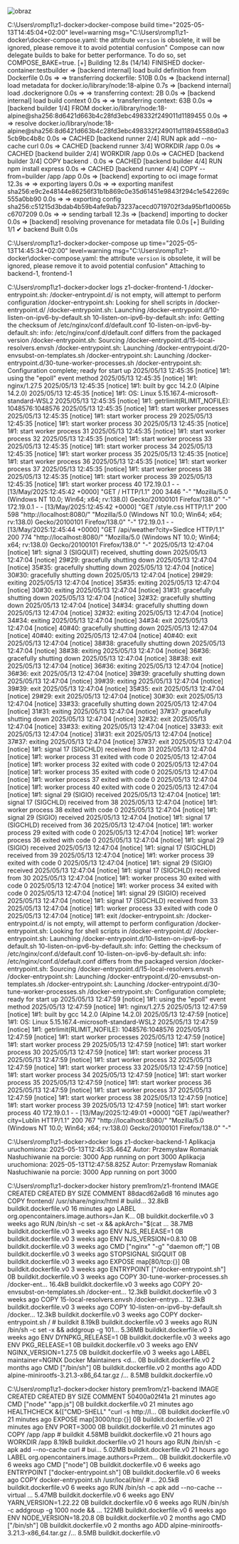 
![obraz](https://github.com/user-attachments/assets/c7b5c942-3a3e-4415-9d15-241b05ccaf36)


C:\Users\romp1\z1-docker>docker-compose build
time="2025-05-13T14:45:04+02:00" level=warning msg="C:\\Users\\romp1\\z1-docker\\docker-compose.yaml: the attribute `version` is obsolete, it will be ignored, please remove it to avoid potential confusion"
Compose can now delegate builds to bake for better performance.
 To do so, set COMPOSE_BAKE=true.
[+] Building 12.8s (14/14) FINISHED                                                        docker-container:testbuilder
 => [backend internal] load build definition from Dockerfile                                                       0.0s
 => => transferring dockerfile: 510B                                                                               0.0s
 => [backend internal] load metadata for docker.io/library/node:18-alpine                                          0.7s
 => [backend internal] load .dockerignore                                                                          0.0s
 => => transferring context: 2B                                                                                    0.0s
 => [backend internal] load build context                                                                          0.0s
 => => transferring context: 63B                                                                                   0.0s
 => [backend builder 1/4] FROM docker.io/library/node:18-alpine@sha256:8d6421d663b4c28fd3ebc498332f249011d1189455  0.0s
 => => resolve docker.io/library/node:18-alpine@sha256:8d6421d663b4c28fd3ebc498332f249011d118945588d0a35cb9bc4b8c  0.0s
 => CACHED [backend runner 2/4] RUN apk add --no-cache curl                                                        0.0s
 => CACHED [backend runner 3/4] WORKDIR /app                                                                       0.0s
 => CACHED [backend builder 2/4] WORKDIR /app                                                                      0.0s
 => CACHED [backend builder 3/4] COPY backend .                                                                    0.0s
 => CACHED [backend builder 4/4] RUN npm install express                                                           0.0s
 => CACHED [backend runner 4/4] COPY --from=builder /app /app                                                      0.0s
 => [backend] exporting to oci image format                                                                       12.3s
 => => exporting layers                                                                                            0.0s
 => => exporting manifest sha256:e9c2e48144e86256f31b1b869c0e35d61451e9843f294c1e542269c555a0bb90                  0.0s
 => => exporting config sha256:c51215d3bdab4b59b4afe9ab73237acecd0719702f3da95bf1d0065bc6707209                    0.0s
 => => sending tarball                                                                                            12.3s
 => [backend] importing to docker                                                                                  0.0s
 => [backend] resolving provenance for metadata file                                                               0.0s
[+] Building 1/1
 ✔ backend  Built                                                                                                  0.0s

C:\Users\romp1\z1-docker>docker-compose up
time="2025-05-13T14:45:34+02:00" level=warning msg="C:\\Users\\romp1\\z1-docker\\docker-compose.yaml: the attribute `version` is obsolete, it will be ignored, please remove it to avoid potential confusion"
Attaching to backend-1, frontend-1


C:\Users\romp1\z1-docker>docker logs z1-docker-frontend-1
/docker-entrypoint.sh: /docker-entrypoint.d/ is not empty, will attempt to perform configuration
/docker-entrypoint.sh: Looking for shell scripts in /docker-entrypoint.d/
/docker-entrypoint.sh: Launching /docker-entrypoint.d/10-listen-on-ipv6-by-default.sh
10-listen-on-ipv6-by-default.sh: info: Getting the checksum of /etc/nginx/conf.d/default.conf
10-listen-on-ipv6-by-default.sh: info: /etc/nginx/conf.d/default.conf differs from the packaged version
/docker-entrypoint.sh: Sourcing /docker-entrypoint.d/15-local-resolvers.envsh
/docker-entrypoint.sh: Launching /docker-entrypoint.d/20-envsubst-on-templates.sh
/docker-entrypoint.sh: Launching /docker-entrypoint.d/30-tune-worker-processes.sh
/docker-entrypoint.sh: Configuration complete; ready for start up
2025/05/13 12:45:35 [notice] 1#1: using the "epoll" event method
2025/05/13 12:45:35 [notice] 1#1: nginx/1.27.5
2025/05/13 12:45:35 [notice] 1#1: built by gcc 14.2.0 (Alpine 14.2.0)
2025/05/13 12:45:35 [notice] 1#1: OS: Linux 5.15.167.4-microsoft-standard-WSL2
2025/05/13 12:45:35 [notice] 1#1: getrlimit(RLIMIT_NOFILE): 1048576:1048576
2025/05/13 12:45:35 [notice] 1#1: start worker processes
2025/05/13 12:45:35 [notice] 1#1: start worker process 29
2025/05/13 12:45:35 [notice] 1#1: start worker process 30
2025/05/13 12:45:35 [notice] 1#1: start worker process 31
2025/05/13 12:45:35 [notice] 1#1: start worker process 32
2025/05/13 12:45:35 [notice] 1#1: start worker process 33
2025/05/13 12:45:35 [notice] 1#1: start worker process 34
2025/05/13 12:45:35 [notice] 1#1: start worker process 35
2025/05/13 12:45:35 [notice] 1#1: start worker process 36
2025/05/13 12:45:35 [notice] 1#1: start worker process 37
2025/05/13 12:45:35 [notice] 1#1: start worker process 38
2025/05/13 12:45:35 [notice] 1#1: start worker process 39
2025/05/13 12:45:35 [notice] 1#1: start worker process 40
172.19.0.1 - - [13/May/2025:12:45:42 +0000] "GET / HTTP/1.1" 200 3446 "-" "Mozilla/5.0 (Windows NT 10.0; Win64; x64; rv:138.0) Gecko/20100101 Firefox/138.0" "-"
172.19.0.1 - - [13/May/2025:12:45:42 +0000] "GET /style.css HTTP/1.1" 200 598 "http://localhost:8080/" "Mozilla/5.0 (Windows NT 10.0; Win64; x64; rv:138.0) Gecko/20100101 Firefox/138.0" "-"
172.19.0.1 - - [13/May/2025:12:45:44 +0000] "GET /api/weather?city=Siedlce HTTP/1.1" 200 774 "http://localhost:8080/" "Mozilla/5.0 (Windows NT 10.0; Win64; x64; rv:138.0) Gecko/20100101 Firefox/138.0" "-"
2025/05/13 12:47:04 [notice] 1#1: signal 3 (SIGQUIT) received, shutting down
2025/05/13 12:47:04 [notice] 29#29: gracefully shutting down
2025/05/13 12:47:04 [notice] 35#35: gracefully shutting down
2025/05/13 12:47:04 [notice] 30#30: gracefully shutting down
2025/05/13 12:47:04 [notice] 29#29: exiting
2025/05/13 12:47:04 [notice] 35#35: exiting
2025/05/13 12:47:04 [notice] 30#30: exiting
2025/05/13 12:47:04 [notice] 31#31: gracefully shutting down
2025/05/13 12:47:04 [notice] 32#32: gracefully shutting down
2025/05/13 12:47:04 [notice] 34#34: gracefully shutting down
2025/05/13 12:47:04 [notice] 32#32: exiting
2025/05/13 12:47:04 [notice] 34#34: exiting
2025/05/13 12:47:04 [notice] 34#34: exit
2025/05/13 12:47:04 [notice] 40#40: gracefully shutting down
2025/05/13 12:47:04 [notice] 40#40: exiting
2025/05/13 12:47:04 [notice] 40#40: exit
2025/05/13 12:47:04 [notice] 38#38: gracefully shutting down
2025/05/13 12:47:04 [notice] 38#38: exiting
2025/05/13 12:47:04 [notice] 36#36: gracefully shutting down
2025/05/13 12:47:04 [notice] 38#38: exit
2025/05/13 12:47:04 [notice] 36#36: exiting
2025/05/13 12:47:04 [notice] 36#36: exit
2025/05/13 12:47:04 [notice] 39#39: gracefully shutting down
2025/05/13 12:47:04 [notice] 39#39: exiting
2025/05/13 12:47:04 [notice] 39#39: exit
2025/05/13 12:47:04 [notice] 35#35: exit
2025/05/13 12:47:04 [notice] 29#29: exit
2025/05/13 12:47:04 [notice] 30#30: exit
2025/05/13 12:47:04 [notice] 33#33: gracefully shutting down
2025/05/13 12:47:04 [notice] 31#31: exiting
2025/05/13 12:47:04 [notice] 37#37: gracefully shutting down
2025/05/13 12:47:04 [notice] 32#32: exit
2025/05/13 12:47:04 [notice] 33#33: exiting
2025/05/13 12:47:04 [notice] 33#33: exit
2025/05/13 12:47:04 [notice] 31#31: exit
2025/05/13 12:47:04 [notice] 37#37: exiting
2025/05/13 12:47:04 [notice] 37#37: exit
2025/05/13 12:47:04 [notice] 1#1: signal 17 (SIGCHLD) received from 31
2025/05/13 12:47:04 [notice] 1#1: worker process 31 exited with code 0
2025/05/13 12:47:04 [notice] 1#1: worker process 32 exited with code 0
2025/05/13 12:47:04 [notice] 1#1: worker process 35 exited with code 0
2025/05/13 12:47:04 [notice] 1#1: worker process 37 exited with code 0
2025/05/13 12:47:04 [notice] 1#1: worker process 40 exited with code 0
2025/05/13 12:47:04 [notice] 1#1: signal 29 (SIGIO) received
2025/05/13 12:47:04 [notice] 1#1: signal 17 (SIGCHLD) received from 38
2025/05/13 12:47:04 [notice] 1#1: worker process 38 exited with code 0
2025/05/13 12:47:04 [notice] 1#1: signal 29 (SIGIO) received
2025/05/13 12:47:04 [notice] 1#1: signal 17 (SIGCHLD) received from 36
2025/05/13 12:47:04 [notice] 1#1: worker process 29 exited with code 0
2025/05/13 12:47:04 [notice] 1#1: worker process 36 exited with code 0
2025/05/13 12:47:04 [notice] 1#1: signal 29 (SIGIO) received
2025/05/13 12:47:04 [notice] 1#1: signal 17 (SIGCHLD) received from 39
2025/05/13 12:47:04 [notice] 1#1: worker process 39 exited with code 0
2025/05/13 12:47:04 [notice] 1#1: signal 29 (SIGIO) received
2025/05/13 12:47:04 [notice] 1#1: signal 17 (SIGCHLD) received from 30
2025/05/13 12:47:04 [notice] 1#1: worker process 30 exited with code 0
2025/05/13 12:47:04 [notice] 1#1: worker process 34 exited with code 0
2025/05/13 12:47:04 [notice] 1#1: signal 29 (SIGIO) received
2025/05/13 12:47:04 [notice] 1#1: signal 17 (SIGCHLD) received from 33
2025/05/13 12:47:04 [notice] 1#1: worker process 33 exited with code 0
2025/05/13 12:47:04 [notice] 1#1: exit
/docker-entrypoint.sh: /docker-entrypoint.d/ is not empty, will attempt to perform configuration
/docker-entrypoint.sh: Looking for shell scripts in /docker-entrypoint.d/
/docker-entrypoint.sh: Launching /docker-entrypoint.d/10-listen-on-ipv6-by-default.sh
10-listen-on-ipv6-by-default.sh: info: Getting the checksum of /etc/nginx/conf.d/default.conf
10-listen-on-ipv6-by-default.sh: info: /etc/nginx/conf.d/default.conf differs from the packaged version
/docker-entrypoint.sh: Sourcing /docker-entrypoint.d/15-local-resolvers.envsh
/docker-entrypoint.sh: Launching /docker-entrypoint.d/20-envsubst-on-templates.sh
/docker-entrypoint.sh: Launching /docker-entrypoint.d/30-tune-worker-processes.sh
/docker-entrypoint.sh: Configuration complete; ready for start up
2025/05/13 12:47:59 [notice] 1#1: using the "epoll" event method
2025/05/13 12:47:59 [notice] 1#1: nginx/1.27.5
2025/05/13 12:47:59 [notice] 1#1: built by gcc 14.2.0 (Alpine 14.2.0)
2025/05/13 12:47:59 [notice] 1#1: OS: Linux 5.15.167.4-microsoft-standard-WSL2
2025/05/13 12:47:59 [notice] 1#1: getrlimit(RLIMIT_NOFILE): 1048576:1048576
2025/05/13 12:47:59 [notice] 1#1: start worker processes
2025/05/13 12:47:59 [notice] 1#1: start worker process 29
2025/05/13 12:47:59 [notice] 1#1: start worker process 30
2025/05/13 12:47:59 [notice] 1#1: start worker process 31
2025/05/13 12:47:59 [notice] 1#1: start worker process 32
2025/05/13 12:47:59 [notice] 1#1: start worker process 33
2025/05/13 12:47:59 [notice] 1#1: start worker process 34
2025/05/13 12:47:59 [notice] 1#1: start worker process 35
2025/05/13 12:47:59 [notice] 1#1: start worker process 36
2025/05/13 12:47:59 [notice] 1#1: start worker process 37
2025/05/13 12:47:59 [notice] 1#1: start worker process 38
2025/05/13 12:47:59 [notice] 1#1: start worker process 39
2025/05/13 12:47:59 [notice] 1#1: start worker process 40
172.19.0.1 - - [13/May/2025:12:49:01 +0000] "GET /api/weather?city=Lublin HTTP/1.1" 200 767 "http://localhost:8080/" "Mozilla/5.0 (Windows NT 10.0; Win64; x64; rv:138.0) Gecko/20100101 Firefox/138.0" "-"


C:\Users\romp1\z1-docker>docker logs z1-docker-backend-1
Aplikacja uruchomiona: 2025-05-13T12:45:35.464Z
Autor: Przemysław Romaniak
Nasłuchiwanie na porcie: 3000
App running on port 3000
Aplikacja uruchomiona: 2025-05-13T12:47:58.825Z
Autor: Przemysław Romaniak
Nasłuchiwanie na porcie: 3000
App running on port 3000

C:\Users\romp1\z1-docker>docker history prem1rom/z1-frontend
IMAGE          CREATED          CREATED BY                                      SIZE      COMMENT
88dacd62a6d8   16 minutes ago   COPY frontend/ /usr/share/nginx/html # build…   32.8kB    buildkit.dockerfile.v0
<missing>      16 minutes ago   LABEL org.opencontainers.image.authors=Jan K…   0B        buildkit.dockerfile.v0
<missing>      3 weeks ago      RUN /bin/sh -c set -x     && apkArch="$(cat …   38.7MB    buildkit.dockerfile.v0
<missing>      3 weeks ago      ENV NJS_RELEASE=1                               0B        buildkit.dockerfile.v0
<missing>      3 weeks ago      ENV NJS_VERSION=0.8.10                          0B        buildkit.dockerfile.v0
<missing>      3 weeks ago      CMD ["nginx" "-g" "daemon off;"]                0B        buildkit.dockerfile.v0
<missing>      3 weeks ago      STOPSIGNAL SIGQUIT                              0B        buildkit.dockerfile.v0
<missing>      3 weeks ago      EXPOSE map[80/tcp:{}]                           0B        buildkit.dockerfile.v0
<missing>      3 weeks ago      ENTRYPOINT ["/docker-entrypoint.sh"]            0B        buildkit.dockerfile.v0
<missing>      3 weeks ago      COPY 30-tune-worker-processes.sh /docker-ent…   16.4kB    buildkit.dockerfile.v0
<missing>      3 weeks ago      COPY 20-envsubst-on-templates.sh /docker-ent…   12.3kB    buildkit.dockerfile.v0
<missing>      3 weeks ago      COPY 15-local-resolvers.envsh /docker-entryp…   12.3kB    buildkit.dockerfile.v0
<missing>      3 weeks ago      COPY 10-listen-on-ipv6-by-default.sh /docker…   12.3kB    buildkit.dockerfile.v0
<missing>      3 weeks ago      COPY docker-entrypoint.sh / # buildkit          8.19kB    buildkit.dockerfile.v0
<missing>      3 weeks ago      RUN /bin/sh -c set -x     && addgroup -g 101…   5.36MB    buildkit.dockerfile.v0
<missing>      3 weeks ago      ENV DYNPKG_RELEASE=1                            0B        buildkit.dockerfile.v0
<missing>      3 weeks ago      ENV PKG_RELEASE=1                               0B        buildkit.dockerfile.v0
<missing>      3 weeks ago      ENV NGINX_VERSION=1.27.5                        0B        buildkit.dockerfile.v0
<missing>      3 weeks ago      LABEL maintainer=NGINX Docker Maintainers <d…   0B        buildkit.dockerfile.v0
<missing>      2 months ago     CMD ["/bin/sh"]                                 0B        buildkit.dockerfile.v0
<missing>      2 months ago     ADD alpine-minirootfs-3.21.3-x86_64.tar.gz /…   8.5MB     buildkit.dockerfile.v0

C:\Users\romp1\z1-docker>docker history prem1rom/z1-backend
IMAGE          CREATED          CREATED BY                                      SIZE      COMMENT
50400a02f41a   21 minutes ago   CMD ["node" "app.js"]                           0B        buildkit.dockerfile.v0
<missing>      21 minutes ago   HEALTHCHECK &{["CMD-SHELL" "curl -s http://l…   0B        buildkit.dockerfile.v0
<missing>      21 minutes ago   EXPOSE map[3000/tcp:{}]                         0B        buildkit.dockerfile.v0
<missing>      21 minutes ago   ENV PORT=3000                                   0B        buildkit.dockerfile.v0
<missing>      21 minutes ago   COPY /app /app # buildkit                       4.58MB    buildkit.dockerfile.v0
<missing>      21 hours ago     WORKDIR /app                                    8.19kB    buildkit.dockerfile.v0
<missing>      21 hours ago     RUN /bin/sh -c apk add --no-cache curl # bui…   5.02MB    buildkit.dockerfile.v0
<missing>      21 hours ago     LABEL org.opencontainers.image.authors=Przem…   0B        buildkit.dockerfile.v0
<missing>      6 weeks ago      CMD ["node"]                                    0B        buildkit.dockerfile.v0
<missing>      6 weeks ago      ENTRYPOINT ["docker-entrypoint.sh"]             0B        buildkit.dockerfile.v0
<missing>      6 weeks ago      COPY docker-entrypoint.sh /usr/local/bin/ # …   20.5kB    buildkit.dockerfile.v0
<missing>      6 weeks ago      RUN /bin/sh -c apk add --no-cache --virtual …   5.47MB    buildkit.dockerfile.v0
<missing>      6 weeks ago      ENV YARN_VERSION=1.22.22                        0B        buildkit.dockerfile.v0
<missing>      6 weeks ago      RUN /bin/sh -c addgroup -g 1000 node     && …   122MB     buildkit.dockerfile.v0
<missing>      6 weeks ago      ENV NODE_VERSION=18.20.8                        0B        buildkit.dockerfile.v0
<missing>      2 months ago     CMD ["/bin/sh"]                                 0B        buildkit.dockerfile.v0
<missing>      2 months ago     ADD alpine-minirootfs-3.21.3-x86_64.tar.gz /…   8.5MB     buildkit.dockerfile.v0
